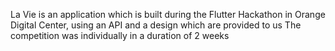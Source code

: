 La Vie is an application which is built during the Flutter Hackathon in Orange Digital Center,
using an API and a design which are provided to us
The competition was individually in a duration of 2 weeks
